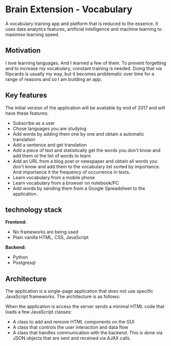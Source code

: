 # Brain Extension - Vocabulary

A vocabulary training app and platform that is reduced to the essence. It uses data analytics features, artificial intelligence and machine learning to maximise learning speed.

## Motivation

I love learning languages. And I learned a few of them. To prevent forgetting and to increase my vocabulary, constant training is needed. Doing that via flipcards is usually my way, but it becomes problematic over time for a range of reasons and so I am building an app. 

## Key features

The initial version of the application will be available by end of 2017 and will have these features:

- Subscribe as a user
- Chose languages you are studying
- Add words by adding them one by one and obtain a automatic translation
- Add a sentence and get translation
- Add a piece of text and statistically get the words you don't know and add them ot the list of words to learn
- Add an URL from a blog post or newspaper and obtain all words you don't know and add them to the vocabulary list sorted by importance. And importance it the frequency of occurrence in texts. 
- Learn vocabulary from a mobile phone
- Learn vocabulary from a browser on notebook/PC
- Add words by sending them from a Google Spreadsheet to the application.

## technology stack

**Frontend:**

- No frameworks are being used
- Plain vanilla HTML, CSS, JavaScript

**Backend:**
- Python
- Postgresql


## Architecture

The application is a single-page application that does not use specific JavaScript frameworks. The architecture is as follows: 

When the application is access the server sends a minimal HTML code that loads a few JavaScript classes:

- A class to add and remove HTML components on the GUI
- A class that controls the user interaction and data flow
- A class that handles communication with the backend. This is done via JSON objects that are sent and received via AJAX calls. 
